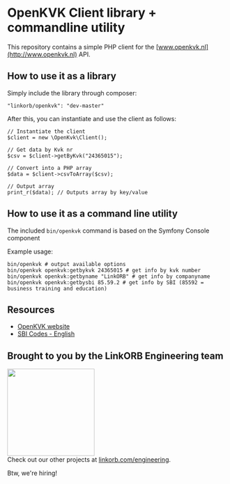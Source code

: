 # OpenKVK Client library + commandline utility

This repository contains a simple PHP client for the [www.openkvk.nl](http://www.openkvk.nl) API.

## How to use it as a library

Simply include the library through composer:

    "linkorb/openkvk": "dev-master"

After this, you can instantiate and use the client as follows:

    // Instantiate the client
    $client = new \OpenKvk\Client();

    // Get data by Kvk nr
    $csv = $client->getByKvk("24365015");

    // Convert into a PHP array
    $data = $client->csvToArray($csv);

    // Output array
    print_r($data); // Outputs array by key/value

## How to use it as a command line utility

The included `bin/openkvk` command is based on the Symfony Console component

Example usage:

    bin/openkvk # output available options
    bin/openkvk openkvk:getbykvk 24365015 # get info by kvk number
    bin/openkvk openkvk:getbyname "LinkORB" # get info by companyname
    bin/openkvk openkvk:getbysbi 85.59.2 # get info by SBI (85592 = business training and education)

## Resources

* [OpenKVK website](https://openkvk.nl/)
* [SBI Codes - English](http://www.kvk.nl/download/SBI_2008_Engels_tcm14-195658.pdf)

## Brought to you by the LinkORB Engineering team

<img src="http://www.linkorb.com/d/meta/tier1/images/linkorbengineering-logo.png" width="200px" /><br />
Check out our other projects at [linkorb.com/engineering](http://www.linkorb.com/engineering).

Btw, we're hiring!

